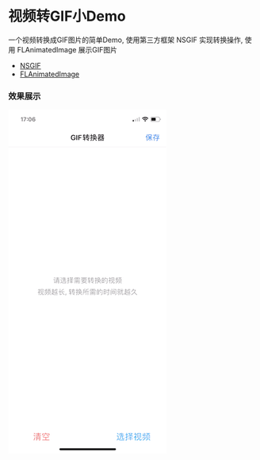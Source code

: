 # 视频转GIF小Demo

一个视频转换成GIF图片的简单Demo, 使用第三方框架 NSGIF 实现转换操作, 使用 FLAnimatedImage 展示GIF图片

- [NSGIF](https://github.com/NSRare/NSGIF)
- [FLAnimatedImage](https://github.com/Flipboard/FLAnimatedImage)

### 效果展示

![效果展示](https://github.com/nbqiyue/gifconvert/blob/master/gif_convert_demo.GIF?raw=true)

